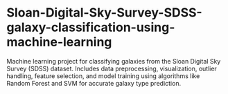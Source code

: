 # Sloan-Digital-Sky-Survey-SDSS-galaxy-classification-using-machine-learning
Machine learning project for classifying galaxies from the Sloan Digital Sky Survey (SDSS) dataset. Includes data preprocessing, visualization, outlier handling, feature selection, and model training using algorithms like Random Forest and SVM for accurate galaxy type prediction.
